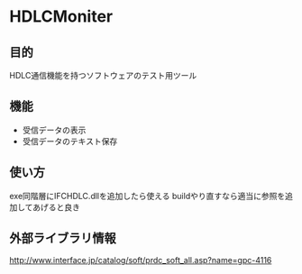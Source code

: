 # HDLCMoniter
## 目的
HDLC通信機能を持つソフトウェアのテスト用ツール
## 機能
- 受信データの表示
- 受信データのテキスト保存
## 使い方
exe同階層にIFCHDLC.dllを追加したら使える
buildやり直すなら適当に参照を追加してあげると良き
## 外部ライブラリ情報
http://www.interface.jp/catalog/soft/prdc_soft_all.asp?name=gpc-4116

